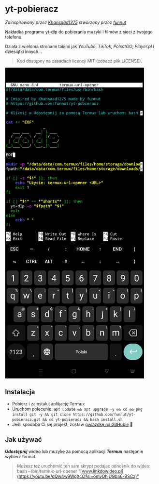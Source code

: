 # yt-pobieracz

*Zainspirowany przez [Khansaad1275](https://github.com/Khansaad1275) stworzony przez [funnut](https://github.com/funnut)*

Nakładka programu yt-dlp do pobierania muzyki i filmów z sieci z twojego telefonu.

Działa z wieloma stronami takimi jak *YouTube*, *TikTok*, *PolsatGO*, *Player.pl* i dziesiątki innych...

> Kod dostępny na zasadach licencji MIT (zobacz plik LICENSE).

![Zrzut ekranu](screenshot.jpg)

## Instalacja

+ Pobierz i zainstaluj aplikację Termux 
+ Uruchom polecenie:
`apt update && apt upgrade -y && cd && pkg install git -y && git clone https://github.com/funnut/yt-pobieracz.git && cd yt-pobieracz && bash install.sh`
+ Jeśli spodoba Ci się projekt, zostaw [gwiazdkę na GitHubie](https://github.com/funnut/yt-pobieracz) 🍻

## Jak używać

***Udostępnij*** wideo lub muzykę za pomocą aplikacji ***Termux*** następnie wybierz format. 

> Możesz też uruchomić ten sam skrypt podając odnośnik do wideo: bash ~/bin/termux-url-opener "[www.linkdowideo.pl](https://youtu.be/dQw4w9WgXcQ?si=omyOhjUGba6-BSCx)”
 
